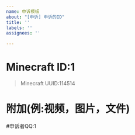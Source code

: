 ```yaml
---
name: 申诉模板
about: "[申诉] 申诉的ID"
title: ''
labels: ''
assignees: ''

---
```


# Minecraft ID:1
>Minecraft UUID:114514
# 附加(例:视频，图片，文件)

#申诉者QQ:1
